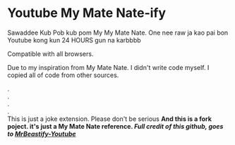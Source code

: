 # Youtube My Mate Nate-ify

Sawaddee Kub Pob kub pom My My Mate Nate. One nee raw ja kao pai bon Youtube kong kun 24 HOURS gun na karbbbb

Compatible with all browsers.

Due to my inspiration from My Mate Nate. I didn't write code myself. I copied all of code from other sources.

.<br />
.<br />
.<br />
.<br />
This is just a joke extension. Please don't be serious
**And this is a fork poject. it's just a My Mate Nate reference. _Full credit of this github, goes to [MrBeastify-Youtube](https://github.com/MagicJinn/MrBeastify-Youtube)_**


